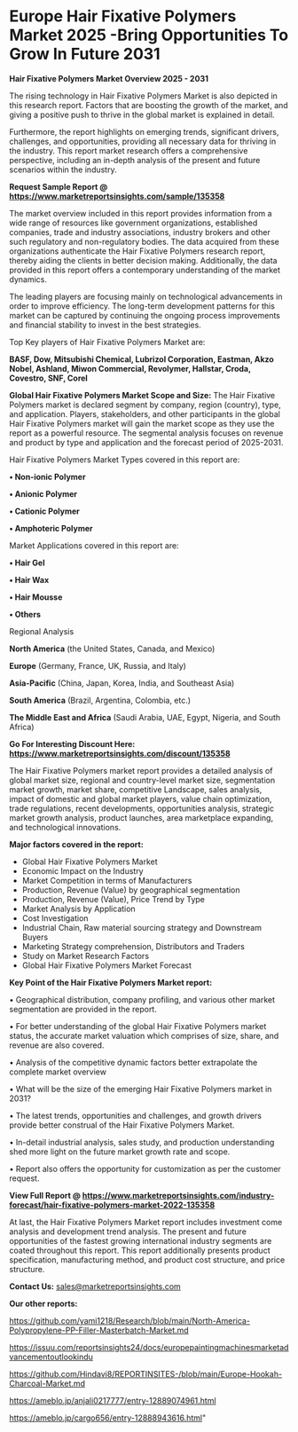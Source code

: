 # Europe Hair Fixative Polymers Market 2025 -Bring Opportunities To Grow In Future 2031

<Strong> Hair Fixative Polymers Market Overview 2025 - 2031</strong>

The rising technology in Hair Fixative Polymers Market is also depicted in this research report. Factors that are boosting the growth of the market, and giving a positive push to thrive in the global market is explained in detail.

Furthermore, the report highlights on emerging trends, significant drivers, challenges, and opportunities, providing all necessary data for thriving in the industry. This report market research offers a comprehensive perspective, including an in-depth analysis of the present and future scenarios within the industry.

<strong>Request Sample Report @ <a href=https://www.marketreportsinsights.com/sample/135358>https://www.marketreportsinsights.com/sample/135358</a></strong>

The market overview included in this report provides information from a wide range of resources like government organizations, established companies, trade and industry associations, industry brokers and other such regulatory and non-regulatory bodies. The data acquired from these organizations authenticate the Hair Fixative Polymers research report, thereby aiding the clients in better decision making. Additionally, the data provided in this report offers a contemporary understanding of the market dynamics.

The leading players are focusing mainly on technological advancements in order to improve efficiency. The long-term development patterns for this market can be captured by continuing the ongoing process improvements and financial stability to invest in the best strategies.

Top Key players of Hair Fixative Polymers Market are:

<strong>BASF, Dow, Mitsubishi Chemical, Lubrizol Corporation, Eastman, Akzo Nobel, Ashland, Miwon Commercial, Revolymer, Hallstar, Croda, Covestro, SNF, Corel</strong>

<strong><b>Global Hair Fixative Polymers Market Scope and Size:</b></strong>
The Hair Fixative Polymers market is declared segment by company, region (country), type, and application. Players, stakeholders, and other participants in the global Hair Fixative Polymers market will gain the market scope as they use the report as a powerful resource. The segmental analysis focuses on revenue and product by type and application and the forecast period of 2025-2031.

Hair Fixative Polymers Market Types covered in this report are:

<strong>• Non-ionic Polymer

• Anionic Polymer

• Cationic Polymer

• Amphoteric Polymer</strong>

Market Applications covered in this report are:

<strong>• Hair Gel

• Hair Wax

• Hair Mousse

• Others</strong> 

Regional Analysis

<strong>North America</strong> (the United States, Canada, and Mexico)

<strong>Europe</strong> (Germany, France, UK, Russia, and Italy)

<strong>Asia-Pacific</strong> (China, Japan, Korea, India, and Southeast Asia)

<strong>South America</strong> (Brazil, Argentina, Colombia, etc.)

<strong>The Middle East and Africa</strong> (Saudi Arabia, UAE, Egypt, Nigeria, and South Africa)

<strong>Go For Interesting Discount Here: <a href=https://www.marketreportsinsights.com/discount/135358>https://www.marketreportsinsights.com/discount/135358</a></strong>

The Hair Fixative Polymers market report provides a detailed analysis of global market size, regional and country-level market size, segmentation market growth, market share, competitive Landscape, sales analysis, impact of domestic and global market players, value chain optimization, trade regulations, recent developments, opportunities analysis, strategic market growth analysis, product launches, area marketplace expanding, and technological innovations.

<strong><b>Major factors covered in the report:</b></strong>
<ul>
  <li>Global Hair Fixative Polymers Market </li>
  <li>Economic Impact on the Industry</li>
  <li>Market Competition in terms of Manufacturers</li>
  <li>Production, Revenue (Value) by geographical segmentation</li>
  <li>Production, Revenue (Value), Price Trend by Type</li>
  <li>Market Analysis by Application</li>
  <li>Cost Investigation</li>
  <li>Industrial Chain, Raw material sourcing strategy and Downstream Buyers</li>
  <li>Marketing Strategy comprehension, Distributors and Traders</li>
  <li>Study on Market Research Factors</li>
  <li>Global Hair Fixative Polymers Market Forecast</li>
</ul>

<strong><b>Key Point of the Hair Fixative Polymers Market report:</b></strong>

• Geographical distribution, company profiling, and various other market segmentation are provided in the report.

• For better understanding of the global Hair Fixative Polymers market status, the accurate market valuation which comprises of size, share, and revenue are also covered.

• Analysis of the competitive dynamic factors better extrapolate the complete market overview

• What will be the size of the emerging Hair Fixative Polymers market in 2031?

• The latest trends, opportunities and challenges, and growth drivers provide better construal of the Hair Fixative Polymers Market.

• In-detail industrial analysis, sales study, and production understanding shed more light on the future market growth rate and scope.

• Report also offers the opportunity for customization as per the customer request.

<strong><b>View Full Report @ <a href=https://www.marketreportsinsights.com/industry-forecast/hair-fixative-polymers-market-2022-135358>https://www.marketreportsinsights.com/industry-forecast/hair-fixative-polymers-market-2022-135358</a></b></strong>


At last, the Hair Fixative Polymers Market report includes investment come analysis and development trend analysis. The present and future opportunities of the fastest growing international industry segments are coated throughout this report. This report additionally presents product specification, manufacturing method, and product cost structure, and price structure.

<strong>Contact Us:</strong>
sales@marketreportsinsights.com

<strong>Our other reports:</strong>

<a href=https://github.com/yami1218/Research/blob/main/North-America-Polypropylene-PP-Filler-Masterbatch-Market.md>https://github.com/yami1218/Research/blob/main/North-America-Polypropylene-PP-Filler-Masterbatch-Market.md</a>

<a href=https://issuu.com/reportsinsights24/docs/europepaintingmachinesmarketadvancementoutlookindu>https://issuu.com/reportsinsights24/docs/europepaintingmachinesmarketadvancementoutlookindu</a>

<a href=https://github.com/Hindavi8/REPORTINSITES-/blob/main/Europe-Hookah-Charcoal-Market.md>https://github.com/Hindavi8/REPORTINSITES-/blob/main/Europe-Hookah-Charcoal-Market.md</a>

<a href=https://ameblo.jp/anjali0217777/entry-12889074961.html>https://ameblo.jp/anjali0217777/entry-12889074961.html</a>

<a href=https://ameblo.jp/cargo656/entry-12888943616.html>https://ameblo.jp/cargo656/entry-12888943616.html</a>"

